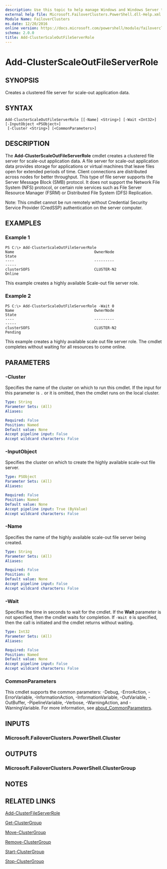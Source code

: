 ```yaml
---
description: Use this topic to help manage Windows and Windows Server technologies with Windows PowerShell.
external help file: Microsoft.FailoverClusters.PowerShell.dll-Help.xml
Module Name: FailoverClusters
ms.date: 12/20/2016
online version: https://docs.microsoft.com/powershell/module/failoverclusters/add-clusterscaleoutfileserverrole?view=windowsserver2019-ps&wt.mc_id=ps-gethelp
schema: 2.0.0
title: Add-ClusterScaleOutFileServerRole
---
```


# Add-ClusterScaleOutFileServerRole

## SYNOPSIS
Creates a clustered file server for scale-out application data.

## SYNTAX

```
Add-ClusterScaleOutFileServerRole [[-Name] <String>] [-Wait <Int32>] [-InputObject <PSObject>]
 [-Cluster <String>] [<CommonParameters>]
```

## DESCRIPTION
The **Add-ClusterScaleOutFileServerRole** cmdlet creates a clustered file server for scale-out application data.
A file server for scale-out application data provides storage for applications or virtual machines that leave files open for extended periods of time.
Client connections are distributed across nodes for better throughput.
This type of file server supports the Server Message Block (SMB) protocol.
It does not support the Network File System (NFS) protocol, or certain role services such as File Server Resource Manager (FSRM) or Distributed File System (DFS) Replication.

Note: This cmdlet cannot be run remotely without Credential Security Service Provider (CredSSP) authentication on the server computer.

## EXAMPLES

### Example 1
```
PS C:\> Add-ClusterScaleOutFileServerRole
Name                                    OwnerNode                               State 
----                                    ---------                               ----- 
clusterSOFS                             CLUSTER-N2                              Online
```

This example creates a highly available Scale-out file server role.

### Example 2
```
PS C:\> Add-ClusterScaleOutFileServerRole -Wait 0
Name                                    OwnerNode                               State 
----                                    ---------                               ----- 
clusterSOFS                             CLUSTER-N2                              Pending
```

This example creates a highly available scale out file server role.
The cmdlet completes without waiting for all resources to come online.

## PARAMETERS

### -Cluster
Specifies the name of the cluster on which to run this cmdlet.
If the input for this parameter is `.` or it is omitted, then the cmdlet runs on the local cluster.

```yaml
Type: String
Parameter Sets: (All)
Aliases: 

Required: False
Position: Named
Default value: None
Accept pipeline input: False
Accept wildcard characters: False
```

### -InputObject
Specifies the cluster on which to create the highly available scale-out file server.

```yaml
Type: PSObject
Parameter Sets: (All)
Aliases: 

Required: False
Position: Named
Default value: None
Accept pipeline input: True (ByValue)
Accept wildcard characters: False
```

### -Name
Specifies the name of the highly available scale-out file server being created.

```yaml
Type: String
Parameter Sets: (All)
Aliases: 

Required: False
Position: 0
Default value: None
Accept pipeline input: False
Accept wildcard characters: False
```

### -Wait
Specifies the time in seconds to wait for the cmdlet.
If the **Wait** parameter is not specified, then the cmdlet waits for completion.
If `-Wait 0` is specified, then the call is initiated and the cmdlet returns without waiting.

```yaml
Type: Int32
Parameter Sets: (All)
Aliases: 

Required: False
Position: Named
Default value: None
Accept pipeline input: False
Accept wildcard characters: False
```

### CommonParameters
This cmdlet supports the common parameters: -Debug, -ErrorAction, -ErrorVariable, -InformationAction, -InformationVariable, -OutVariable, -OutBuffer, -PipelineVariable, -Verbose, -WarningAction, and -WarningVariable. For more information, see [about_CommonParameters](https://go.microsoft.com/fwlink/?LinkID=113216).

## INPUTS

### Microsoft.FailoverClusters.PowerShell.Cluster

## OUTPUTS

### Microsoft.FailoverClusters.PowerShell.ClusterGroup

## NOTES

## RELATED LINKS

[Add-ClusterFileServerRole](./Add-ClusterFileServerRole.md)

[Get-ClusterGroup](./Get-ClusterGroup.md)

[Move-ClusterGroup](./Move-ClusterGroup.md)

[Remove-ClusterGroup](./Remove-ClusterGroup.md)

[Start-ClusterGroup](./Start-ClusterGroup.md)

[Stop-ClusterGroup](./Stop-ClusterGroup.md)

